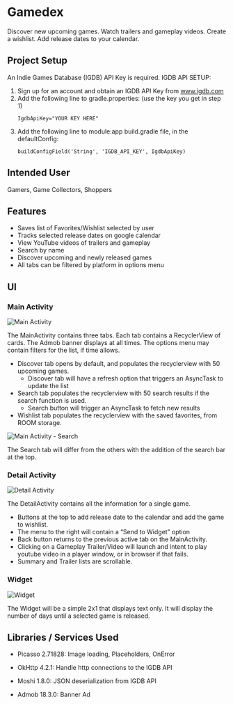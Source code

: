 # Gamedex
Discover new upcoming games.  Watch trailers and gameplay videos.  Create a wishlist.  Add release dates to your calendar.

## Project Setup
An Indie Games Database (IGDB) API Key is required.
IGDB API SETUP:
1. Sign up for an account and obtain an IGDB API Key from www.igdb.com
2. Add the following line to gradle.properties: (use the key you get in step 1)
   ```
   IgdbApiKey="YOUR KEY HERE"
   ```
3. Add the following line to module:app build.gradle file, in the defaultConfig:
   ```
   buildConfigField('String', 'IGDB_API_KEY', IgdbApiKey)
   ```

## Intended User
Gamers, Game Collectors, Shoppers

## Features
- Saves list of Favorites/Wishlist selected by user
- Tracks selected release dates on google calendar
- View YouTube videos of trailers and gameplay
- Search by name
- Discover upcoming and newly released games
- All tabs can be filtered by platform in options menu

## UI
### Main Activity
![Main Activity](https://github.com/joshua-hilborn/Gamedex/blob/master/img/Gamedex%20Mocks-MainActivity.png)

The MainActivity contains three tabs.  Each tab contains a RecyclerView of cards.  The Admob banner displays at all times.  The options menu may contain filters for the list, if time allows.
- Discover tab opens by default, and populates the recyclerview with 50 upcoming games.
  - Discover tab will have a refresh option that triggers an AsyncTask to update the list
- Search tab populates the recyclerview with 50 search results if the search function is used.
  - Search button will trigger an AsyncTask to fetch new results
- Wishlist tab populates the recyclerview with the saved favorites, from ROOM storage.


![Main Activity - Search](https://github.com/joshua-hilborn/Gamedex/blob/master/img/Gamedex%20Mocks-MainActivity%20-%20Search.png)

The Search tab will differ from the others with the addition of the search bar at the top.

### Detail Activity
![Detail Activity](https://github.com/joshua-hilborn/Gamedex/blob/master/img/Gamedex%20Mocks-DetailActivity.png)

The DetailActivity contains all the information for a single game.  
- Buttons at the top to add release date to the calendar and add the game to wishlist.
- The menu to the right will contain a “Send to Widget” option
- Back button returns to the previous active tab on the MainActivity.  
- Clicking on a Gameplay Trailer/Video will launch and intent to play youtube video in a player window, or in browser if that fails.  
- Summary and Trailer lists are scrollable. 


### Widget
![Widget](https://github.com/joshua-hilborn/Gamedex/blob/master/img/Gamedex%20Mocks-Widget.png)

The Widget will be a simple 2x1 that displays text only.  It will display the number of days until a selected game is released.

## Libraries / Services Used
- Picasso 2.71828: Image loading, Placeholders, OnError 
- OkHttp 4.2.1:  Handle http connections to the IGDB API
- Moshi 1.8.0:  JSON deserialization from IGDB API

- Admob 18.3.0: Banner Ad



